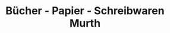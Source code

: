 ---
title: "Bücher - Papier - Schreibwaren Murth"
url: /langenlois/buecher-papier-schreibwaren-murth/
shop: Bücher
---